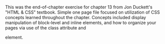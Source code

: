 This was the end-of-chapter exercise for chapter 13 from Jon Duckett's "HTML & CSS" textbook. Simple one page file focused on utilization of CSS concepts learned throughout the chapter. Concepts included display manipulation of block-level and inline elements, and how to organize your pages via use of the class attribute and <div> element.